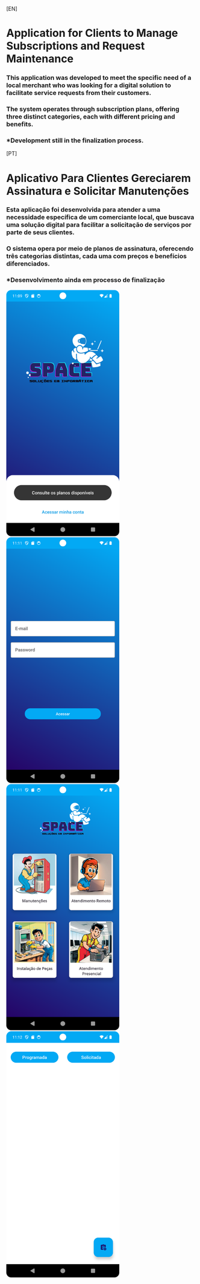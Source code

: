 [EN]
# Application for Clients to Manage Subscriptions and Request Maintenance

### This application was developed to meet the specific need of a local merchant who was looking for a digital solution to facilitate service requests from their customers.
### The system operates through subscription plans, offering three distinct categories, each with different pricing and benefits.

### *Development still in the finalization process.


[PT]
# Aplicativo Para Clientes Gereciarem Assinatura e Solicitar Manutenções

### Esta aplicação foi desenvolvida para atender a uma necessidade específica de um comerciante local, que buscava uma solução digital para facilitar a solicitação de serviços por parte de seus clientes. 
### O sistema opera por meio de planos de assinatura, oferecendo três categorias distintas, cada uma com preços e benefícios diferenciados.

### *Desenvolvimento ainda em processo de finalização

<p>
  <img src="Screenshot_20250205_200915.png" width="300" style="display:inline-block; margin-right: 10px;" />
  <img src="Screenshot_20250205_201130.png" width="300" style="display:inline-block; margin-right: 10px;" />
  <img src="Screenshot_20250205_201149.png" width="300" style="display:inline-block; margin-right: 10px" />
   <img src="Screenshot_20250205_201208.png" width="300" style="display:inline-block; margin-right: 10px" />
</p>

